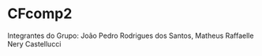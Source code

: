 # CFcomp2
Integrantes do Grupo: João Pedro Rodrigues dos Santos, Matheus Raffaelle Nery Castellucci
